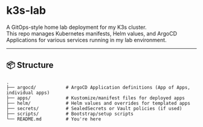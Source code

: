 # k3s-lab

A GitOps-style home lab deployment for my K3s cluster.  
This repo manages Kubernetes manifests, Helm values, and ArgoCD Applications for various services running in my lab environment.

---

## 📦 Structure

```text
.
├── argocd/           # ArgoCD Application definitions (App of Apps, individual apps)
├── apps/             # Kustomize/manifest files for deployed apps
├── helm/             # Helm values and overrides for templated apps
├── secrets/          # SealedSecrets or Vault policies (if used)
├── scripts/          # Bootstrap/setup scripts
└── README.md         # You're here
